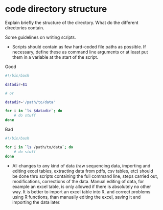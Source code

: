 # code directory structure

Explain briefly the structure of the directory. What do the different
directories contain.

Some guidelines on writing scripts.

- Scripts should contain as few hard-coded file paths as possible. If necessary,
  define these as command line arguments or at least put them in a variable at
  the start of the script.

Good

```sh
#!/bin/bash

datadir=$1

# or

datadir='/path/to/data'

for i in `ls $datadir`; do
	# do stuff
done
```

Bad

```sh
#!/bin/bash

for i in `ls /path/to/data`; do
	# do stuff
done
```

- All changes to any kind of data (raw sequencing data, importing and editing
  excel tables, extracting data from pdfs, csv tables, etc) should be done thru
  scripts containing the full command line, steps carried out, modifications,
  corrections of the data. Manual editing of data, for example an excel table,
  is only allowed if there is absolutely no other way. It is better to import an
  excel table into R, and correct problems using R functions, than manually
  editing the excel, saving it and importing the data later.
